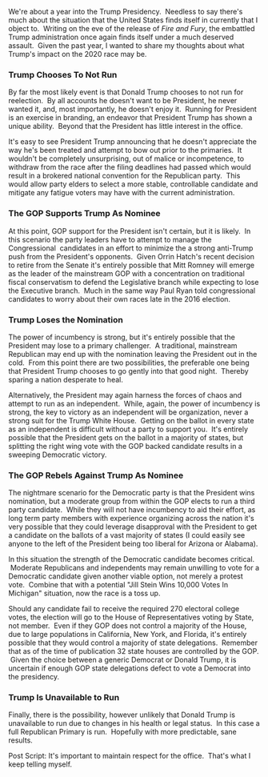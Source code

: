 We're about a year into the Trump Presidency.  Needless to say there's much about the situation that the United States finds itself in currently that I object to.  Writing on the eve of the release of <em>Fire and Fury</em>, the embattled Trump administration once again finds itself under a much deserved assault.  Given the past year, I wanted to share my thoughts about what Trump's impact on the 2020 race may be.
<h3>Trump Chooses To Not Run</h3>
By far the most likely event is that Donald Trump chooses to not run for reelection.  By all accounts he doesn't want to be President, he never wanted it, and, most importantly, he doesn't enjoy it.  Running for President is an exercise in branding, an endeavor that President Trump has shown a unique ability.  Beyond that the President has little interest in the office.

It's easy to see President Trump announcing that he doesn't appreciate the way he's been treated and attempt to bow out prior to the primaries.  It wouldn't be completely unsurprising, out of malice or incompetence, to withdraw from the race after the filing deadlines had passed which would result in a brokered national convention for the Republican party.  This would allow party elders to select a more stable, controllable candidate and mitigate any fatigue voters may have with the current administration.
<h3>The GOP Supports Trump As Nominee</h3>
At this point, GOP support for the President isn't certain, but it is likely.  In this scenario the party leaders have to attempt to manage the Congressional  candidates in an effort to minimize the a strong anti-Trump push from the President's opponents.  Given Orrin Hatch's recent decision to retire from the Senate it's entirely possible that Mitt Romney will emerge as the leader of the mainstream GOP with a concentration on traditional fiscal conservatism to defend the Legislative branch while expecting to lose the Executive branch.  Much in the same way Paul Ryan told congressional candidates to worry about their own races late in the 2016 election.
<h3>Trump Loses the Nomination</h3>
The power of incumbency is strong, but it's entirely possible that the President may lose to a primary challenger.  A traditional, mainstream Republican may end up with the nomination leaving the President out in the cold.  From this point there are two possibilities, the preferable one being that President Trump chooses to go gently into that good night.  Thereby sparing a nation desperate to heal.

Alternatively, the President may again harness the forces of chaos and attempt to run as an independent.  While, again, the power of incumbency is strong, the key to victory as an independent will be organization, never a strong suit for the Trump White House.  Getting on the ballot in every state as an independent is difficult without a party to support you.  It's entirely possible that the President gets on the ballot in a majority of states, but splitting the right wing vote with the GOP backed candidate results in a sweeping Democratic victory.
<h3>The GOP Rebels Against Trump As Nominee</h3>
The nightmare scenario for the Democratic party is that the President wins nomination, but a moderate group from within the GOP elects to run a third party candidate.  While they will not have incumbency to aid their effort, as long term party members with experience organizing across the nation it's very possible that they could leverage disapproval with the President to get a candidate on the ballots of a vast majority of states (I could easily see anyone to the left of the President being too liberal for Arizona or Alabama).

In this situation the strength of the Democratic candidate becomes critical.  Moderate Republicans and independents may remain unwilling to vote for a Democratic candidate given another viable option, not merely a protest vote.  Combine that with a potential "Jill Stein Wins 10,000 Votes In Michigan" situation, now the race is a toss up.

Should any candidate fail to receive the required 270 electoral college votes, the election will go to the House of Representatives voting by State, not member.  Even if they GOP does not control a majority of the House, due to large populations in California, New York, and Florida, it's entirely possible that they would control a majority of state delegations.  Remember that as of the time of publication 32 state houses are controlled by the GOP.  Given the choice between a generic Democrat or Donald Trump, it is uncertain if enough GOP state delegations defect to vote a Democrat into the presidency.
<h3>Trump Is Unavailable to Run</h3>
Finally, there is the possibility, however unlikely that Donald Trump is unavailable to run due to changes in his health or legal status.  In this case a full Republican Primary is run.  Hopefully with more predictable, sane results.

Post Script: It's important to maintain respect for the office.  That's what I keep telling myself.